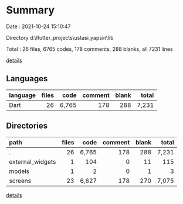 # Summary

Date : 2021-10-24 15:10:47

Directory d:\flutter_projects\ustasi_yapsin\lib

Total : 26 files,  6765 codes, 178 comments, 288 blanks, all 7231 lines

[details](details.md)

## Languages
| language | files | code | comment | blank | total |
| :--- | ---: | ---: | ---: | ---: | ---: |
| Dart | 26 | 6,765 | 178 | 288 | 7,231 |

## Directories
| path | files | code | comment | blank | total |
| :--- | ---: | ---: | ---: | ---: | ---: |
| . | 26 | 6,765 | 178 | 288 | 7,231 |
| external_widgets | 1 | 104 | 0 | 11 | 115 |
| models | 1 | 2 | 0 | 1 | 3 |
| screens | 23 | 6,627 | 178 | 270 | 7,075 |

[details](details.md)